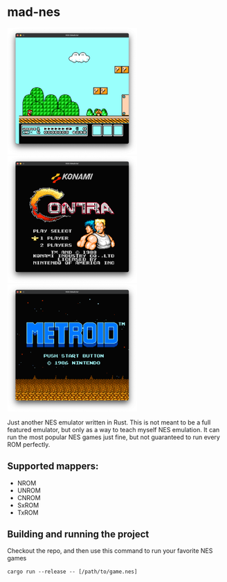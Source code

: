 # mad-nes


<img src="/screenshot1.png" width="300" /> <img src="/screenshot2.png" width="300" /> <img src="/screenshot3.png" width="300" />


Just another NES emulator written in Rust. This is not meant to be a full featured emulator, but only as a way to teach myself NES emulation. It can run the most popular NES games just fine, but not guaranteed to run every ROM perfectly.

## Supported mappers:
- NROM
- UNROM
- CNROM
- SxROM
- TxROM

## Building and running the project
Checkout the repo, and then use this command to run your favorite NES games
```
cargo run --release -- [/path/to/game.nes]
```
